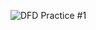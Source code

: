 ![DFD Practice #1](https://cloud.githubusercontent.com/assets/25017728/22749656/b8bf293a-edf3-11e6-81e4-f6209e7def53.PNG)
